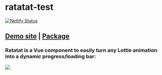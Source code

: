 # ratatat-test

[![Netlify Status](https://api.netlify.com/api/v1/badges/82ed3474-6a7b-4424-afc5-3464beb982d7/deploy-status)](https://app.netlify.com/sites/ratatat-demo/deploys)

## [Demo site](https://ratatat-demo.netlify.app/) | [Package](https://github.com/battleaxedotco/ratatat)

### Ratatat is a Vue component to easily turn any Lottie animation into a dynamic progress/loading bar:

![](https://thumbs.gfycat.com/FearfulDimBuck-size_restricted.gif)
